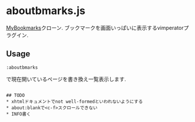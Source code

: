 # aboutbmarks.js
[MyBookmarks](https://addons.mozilla.org/ja/firefox/addon/mybookmarks/)クローン.
ブックマークを画面いっぱいに表示するvimperatorプラグイン.

## Usage
```
:aboutbmarks
```
で現在開いているページを書き換え一覧表示します.
```

## TODO
* xhtmlドキュメントでnot well-formedといわれないようにする
* about:blankで<c-f>スクロールできない
* INFO書く
